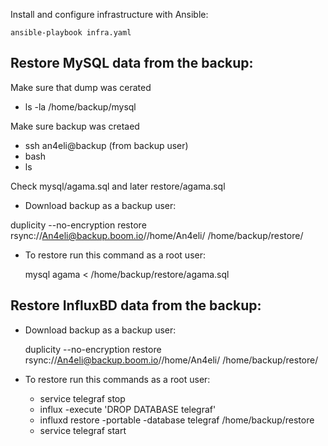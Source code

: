 Install and configure infrastructure with Ansible:

    ansible-playbook infra.yaml


Restore MySQL data from the backup:
---

Make sure that dump was cerated
- ls -la /home/backup/mysql

Make sure backup was cretaed
- ssh an4eli@backup (from backup user)
- bash
- ls

Check mysql/agama.sql and later restore/agama.sql

- Download backup as a backup user:

duplicity --no-encryption restore rsync://An4eli@backup.boom.io//home/An4eli/ /home/backup/restore/

- To restore run this command as a root user:

    mysql agama < /home/backup/restore/agama.sql




Restore InfluxBD data from the backup:
---

- Download backup as a backup user:

    duplicity --no-encryption restore rsync://An4eli@backup.boom.io//home/An4eli/ /home/backup/restore/


- To restore run this commands as a root user:

    - service telegraf stop
    - influx -execute 'DROP DATABASE telegraf'
    - influxd restore -portable -database telegraf /home/backup/restore
    - service telegraf start
